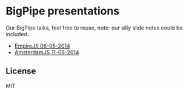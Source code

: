# BigPipe presentations

Our BigPipe talks, feel free to reuse, note: our silly slide notes could be included.

- [EmpireJS 06-05-2014](https://github.com/bigpipe/presentations/tree/master/EmpireJS)
- [AmsterdamJS 11-06-2014](https://github.com/bigpipe/presentations/tree/master/AmsterdamJS)

## License

MIT